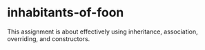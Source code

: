 # inhabitants-of-foon
This assignment is about effectively using inheritance, association, overriding, and constructors.
